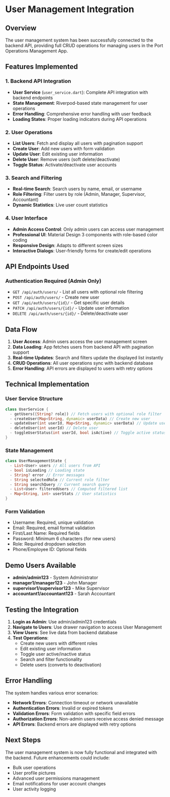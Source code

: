 # User Management Integration

## Overview
The user management system has been successfully connected to the backend API, providing full CRUD operations for managing users in the Port Operations Management App.

## Features Implemented

### 1. Backend API Integration
- **User Service** (`user_service.dart`): Complete API integration with backend endpoints
- **State Management**: Riverpod-based state management for user operations
- **Error Handling**: Comprehensive error handling with user feedback
- **Loading States**: Proper loading indicators during API operations

### 2. User Operations
- **List Users**: Fetch and display all users with pagination support
- **Create User**: Add new users with form validation
- **Update User**: Edit existing user information
- **Delete User**: Remove users (soft delete/deactivate)
- **Toggle Status**: Activate/deactivate user accounts

### 3. Search and Filtering
- **Real-time Search**: Search users by name, email, or username
- **Role Filtering**: Filter users by role (Admin, Manager, Supervisor, Accountant)
- **Dynamic Statistics**: Live user count statistics

### 4. User Interface
- **Admin Access Control**: Only admin users can access user management
- **Professional UI**: Material Design 3 components with role-based color coding
- **Responsive Design**: Adapts to different screen sizes
- **Interactive Dialogs**: User-friendly forms for create/edit operations

## API Endpoints Used

### Authentication Required (Admin Only)
- `GET /api/auth/users/` - List all users with optional role filtering
- `POST /api/auth/users/` - Create new user
- `GET /api/auth/users/{id}/` - Get specific user details
- `PATCH /api/auth/users/{id}/` - Update user information
- `DELETE /api/auth/users/{id}/` - Delete/deactivate user

## Data Flow

1. **User Access**: Admin users access the user management screen
2. **Data Loading**: App fetches users from backend API with pagination support
3. **Real-time Updates**: Search and filters update the displayed list instantly
4. **CRUD Operations**: All user operations sync with backend database
5. **Error Handling**: API errors are displayed to users with retry options

## Technical Implementation

### User Service Structure
```dart
class UserService {
  - getUsers({String? role}) // Fetch users with optional role filter
  - createUser(Map<String, dynamic> userData) // Create new user
  - updateUser(int userId, Map<String, dynamic> userData) // Update user
  - deleteUser(int userId) // Delete user
  - toggleUserStatus(int userId, bool isActive) // Toggle active status
}
```

### State Management
```dart
class UserManagementState {
  - List<User> users // All users from API
  - bool isLoading // Loading state
  - String? error // Error messages
  - String selectedRole // Current role filter
  - String searchQuery // Current search query
  - List<User> filteredUsers // Computed filtered list
  - Map<String, int> userStats // User statistics
}
```

### Form Validation
- Username: Required, unique validation
- Email: Required, email format validation
- First/Last Name: Required fields
- Password: Minimum 6 characters (for new users)
- Role: Required dropdown selection
- Phone/Employee ID: Optional fields

## Demo Users Available
- **admin/admin123** - System Administrator
- **manager1/manager123** - John Manager
- **supervisor1/supervisor123** - Mike Supervisor
- **accountant1/accountant123** - Sarah Accountant

## Testing the Integration

1. **Login as Admin**: Use admin/admin123 credentials
2. **Navigate to Users**: Use drawer navigation to access User Management
3. **View Users**: See live data from backend database
4. **Test Operations**: 
   - Create new users with different roles
   - Edit existing user information
   - Toggle user active/inactive status
   - Search and filter functionality
   - Delete users (converts to deactivation)

## Error Handling

The system handles various error scenarios:
- **Network Errors**: Connection timeout or network unavailable
- **Authentication Errors**: Invalid or expired tokens
- **Validation Errors**: Form validation with specific field errors
- **Authorization Errors**: Non-admin users receive access denied message
- **API Errors**: Backend errors are displayed with retry options

## Next Steps

The user management system is now fully functional and integrated with the backend. Future enhancements could include:
- Bulk user operations
- User profile pictures
- Advanced user permissions management
- Email notifications for user account changes
- User activity logging 